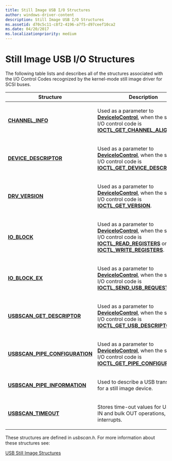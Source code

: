 ```yaml
---
title: Still Image USB I/O Structures
author: windows-driver-content
description: Still Image USB I/O Structures
ms.assetid: d70c5c11-c8f2-4196-a7f5-d97ceef10ca2
ms.date: 04/20/2017
ms.localizationpriority: medium
---
```


# Still Image USB I/O Structures





The following table lists and describes all of the structures associated with the I/O Control Codes recognized by the kernel-mode still image driver for SCSI buses.

<table>
<colgroup>
<col width="50%" />
<col width="50%" />
</colgroup>
<thead>
<tr class="header">
<th>Structure</th>
<th>Description</th>
</tr>
</thead>
<tbody>
<tr class="odd">
<td><p><a href="https://msdn.microsoft.com/library/windows/hardware/ff539466" data-raw-source="[&lt;strong&gt;CHANNEL_INFO&lt;/strong&gt;](https://msdn.microsoft.com/library/windows/hardware/ff539466)"><strong>CHANNEL_INFO</strong></a></p></td>
<td><p>Used as a parameter to <a href="https://msdn.microsoft.com/library/windows/desktop/aa363216" data-raw-source="[&lt;strong&gt;DeviceIoControl&lt;/strong&gt;](https://msdn.microsoft.com/library/windows/desktop/aa363216)"><strong>DeviceIoControl</strong></a>, when the specified I/O control code is <a href="https://msdn.microsoft.com/library/windows/hardware/ff542849" data-raw-source="[&lt;strong&gt;IOCTL_GET_CHANNEL_ALIGN_RQST&lt;/strong&gt;](https://msdn.microsoft.com/library/windows/hardware/ff542849)"><strong>IOCTL_GET_CHANNEL_ALIGN_RQST</strong></a>.</p></td>
</tr>
<tr class="even">
<td><p><a href="https://msdn.microsoft.com/library/windows/hardware/ff540576" data-raw-source="[&lt;strong&gt;DEVICE_DESCRIPTOR&lt;/strong&gt;](https://msdn.microsoft.com/library/windows/hardware/ff540576)"><strong>DEVICE_DESCRIPTOR</strong></a></p></td>
<td><p>Used as a parameter to <a href="https://msdn.microsoft.com/library/windows/desktop/aa363216" data-raw-source="[&lt;strong&gt;DeviceIoControl&lt;/strong&gt;](https://msdn.microsoft.com/library/windows/desktop/aa363216)"><strong>DeviceIoControl</strong></a>, when the specified I/O control code is <a href="https://msdn.microsoft.com/library/windows/hardware/ff542856" data-raw-source="[&lt;strong&gt;IOCTL_GET_DEVICE_DESCRIPTOR&lt;/strong&gt;](https://msdn.microsoft.com/library/windows/hardware/ff542856)"><strong>IOCTL_GET_DEVICE_DESCRIPTOR</strong></a>.</p></td>
</tr>
<tr class="odd">
<td><p><a href="https://msdn.microsoft.com/library/windows/hardware/ff541204" data-raw-source="[&lt;strong&gt;DRV_VERSION&lt;/strong&gt;](https://msdn.microsoft.com/library/windows/hardware/ff541204)"><strong>DRV_VERSION</strong></a></p></td>
<td><p>Used as a parameter to <a href="https://msdn.microsoft.com/library/windows/desktop/aa363216" data-raw-source="[&lt;strong&gt;DeviceIoControl&lt;/strong&gt;](https://msdn.microsoft.com/library/windows/desktop/aa363216)"><strong>DeviceIoControl</strong></a>, when the specified I/O control code is <a href="https://msdn.microsoft.com/library/windows/hardware/ff542866" data-raw-source="[&lt;strong&gt;IOCTL_GET_VERSION&lt;/strong&gt;](https://msdn.microsoft.com/library/windows/hardware/ff542866)"><strong>IOCTL_GET_VERSION</strong></a>.</p></td>
</tr>
<tr class="even">
<td><p><a href="https://msdn.microsoft.com/library/windows/hardware/ff542924" data-raw-source="[&lt;strong&gt;IO_BLOCK&lt;/strong&gt;](https://msdn.microsoft.com/library/windows/hardware/ff542924)"><strong>IO_BLOCK</strong></a></p></td>
<td><p>Used as a parameter to <a href="https://msdn.microsoft.com/library/windows/desktop/aa363216" data-raw-source="[&lt;strong&gt;DeviceIoControl&lt;/strong&gt;](https://msdn.microsoft.com/library/windows/desktop/aa363216)"><strong>DeviceIoControl</strong></a>, when the specified I/O control code is <a href="https://msdn.microsoft.com/library/windows/hardware/ff542869" data-raw-source="[&lt;strong&gt;IOCTL_READ_REGISTERS&lt;/strong&gt;](https://msdn.microsoft.com/library/windows/hardware/ff542869)"><strong>IOCTL_READ_REGISTERS</strong></a> or <a href="https://msdn.microsoft.com/library/windows/hardware/ff542920" data-raw-source="[&lt;strong&gt;IOCTL_WRITE_REGISTERS&lt;/strong&gt;](https://msdn.microsoft.com/library/windows/hardware/ff542920)"><strong>IOCTL_WRITE_REGISTERS</strong></a>.</p></td>
</tr>
<tr class="odd">
<td><p><a href="https://msdn.microsoft.com/library/windows/hardware/ff542928" data-raw-source="[&lt;strong&gt;IO_BLOCK_EX&lt;/strong&gt;](https://msdn.microsoft.com/library/windows/hardware/ff542928)"><strong>IO_BLOCK_EX</strong></a></p></td>
<td><p>Used as a parameter to <a href="https://msdn.microsoft.com/library/windows/desktop/aa363216" data-raw-source="[&lt;strong&gt;DeviceIoControl&lt;/strong&gt;](https://msdn.microsoft.com/library/windows/desktop/aa363216)"><strong>DeviceIoControl</strong></a>, when the specified I/O control code is <a href="https://msdn.microsoft.com/library/windows/hardware/ff542900" data-raw-source="[&lt;strong&gt;IOCTL_SEND_USB_REQUEST&lt;/strong&gt;](https://msdn.microsoft.com/library/windows/hardware/ff542900)"><strong>IOCTL_SEND_USB_REQUEST</strong></a>.</p></td>
</tr>
<tr class="even">
<td><p><a href="https://msdn.microsoft.com/library/windows/hardware/ff548534" data-raw-source="[&lt;strong&gt;USBSCAN_GET_DESCRIPTOR&lt;/strong&gt;](https://msdn.microsoft.com/library/windows/hardware/ff548534)"><strong>USBSCAN_GET_DESCRIPTOR</strong></a></p></td>
<td><p>Used as a parameter to <a href="https://msdn.microsoft.com/library/windows/desktop/aa363216" data-raw-source="[&lt;strong&gt;DeviceIoControl&lt;/strong&gt;](https://msdn.microsoft.com/library/windows/desktop/aa363216)"><strong>DeviceIoControl</strong></a>, when the specified I/O control code is <a href="https://msdn.microsoft.com/library/windows/hardware/ff542864" data-raw-source="[&lt;strong&gt;IOCTL_GET_USB_DESCRIPTOR&lt;/strong&gt;](https://msdn.microsoft.com/library/windows/hardware/ff542864)"><strong>IOCTL_GET_USB_DESCRIPTOR</strong></a>.</p></td>
</tr>
<tr class="odd">
<td><p><a href="https://msdn.microsoft.com/library/windows/hardware/ff548541" data-raw-source="[&lt;strong&gt;USBSCAN_PIPE_CONFIGURATION&lt;/strong&gt;](https://msdn.microsoft.com/library/windows/hardware/ff548541)"><strong>USBSCAN_PIPE_CONFIGURATION</strong></a></p></td>
<td><p>Used as a parameter to <a href="https://msdn.microsoft.com/library/windows/desktop/aa363216" data-raw-source="[&lt;strong&gt;DeviceIoControl&lt;/strong&gt;](https://msdn.microsoft.com/library/windows/desktop/aa363216)"><strong>DeviceIoControl</strong></a>, when the specified I/O control code is <a href="https://msdn.microsoft.com/library/windows/hardware/ff542859" data-raw-source="[&lt;strong&gt;IOCTL_GET_PIPE_CONFIGURATION&lt;/strong&gt;](https://msdn.microsoft.com/library/windows/hardware/ff542859)"><strong>IOCTL_GET_PIPE_CONFIGURATION</strong></a>.</p></td>
</tr>
<tr class="even">
<td><p><a href="https://msdn.microsoft.com/library/windows/hardware/ff548547" data-raw-source="[&lt;strong&gt;USBSCAN_PIPE_INFORMATION&lt;/strong&gt;](https://msdn.microsoft.com/library/windows/hardware/ff548547)"><strong>USBSCAN_PIPE_INFORMATION</strong></a></p></td>
<td><p>Used to describe a USB transfer pipe for a still image device.</p></td>
</tr>
<tr class="odd">
<td><p><a href="https://msdn.microsoft.com/library/windows/hardware/ff548554" data-raw-source="[&lt;strong&gt;USBSCAN_TIMEOUT&lt;/strong&gt;](https://msdn.microsoft.com/library/windows/hardware/ff548554)"><strong>USBSCAN_TIMEOUT</strong></a></p></td>
<td><p>Stores time-out values for USB bulk IN and bulk OUT operations, and interrupts.</p></td>
</tr>
</tbody>
</table>

 

These structures are defined in *usbscan.h*. For more information about these structures see:

[USB Still Image Structures](https://msdn.microsoft.com/library/windows/hardware/ff548574)

 

 




